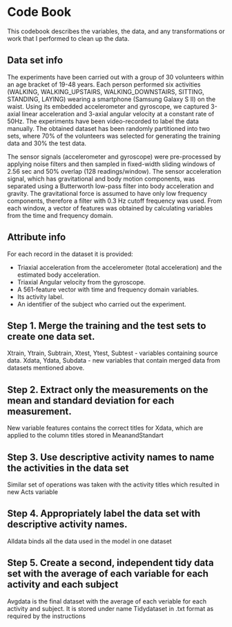 # Code Book
This codebook describes the variables, the data, and any transformations or work that I performed to clean up the data. 

## Data set info 
The experiments have been carried out with a group of 30 volunteers within an age bracket of 19-48 years. Each person performed six activities (WALKING, WALKING_UPSTAIRS, WALKING_DOWNSTAIRS, SITTING, STANDING, LAYING) wearing a smartphone (Samsung Galaxy S II) on the waist. Using its embedded accelerometer and gyroscope, we captured 3-axial linear acceleration and 3-axial angular velocity at a constant rate of 50Hz. The experiments have been video-recorded to label the data manually. The obtained dataset has been randomly partitioned into two sets, where 70% of the volunteers was selected for generating the training data and 30% the test data. 

The sensor signals (accelerometer and gyroscope) were pre-processed by applying noise filters and then sampled in fixed-width sliding windows of 2.56 sec and 50% overlap (128 readings/window). The sensor acceleration signal, which has gravitational and body motion components, was separated using a Butterworth low-pass filter into body acceleration and gravity. The gravitational force is assumed to have only low frequency components, therefore a filter with 0.3 Hz cutoff frequency was used. From each window, a vector of features was obtained by calculating variables from the time and frequency domain.

## Attribute info
For each record in the dataset it is provided: 
- Triaxial acceleration from the accelerometer (total acceleration) and the estimated body acceleration. 
- Triaxial Angular velocity from the gyroscope. 
- A 561-feature vector with time and frequency domain variables. 
- Its activity label. 
- An identifier of the subject who carried out the experiment.

## Step 1. Merge the training and the test sets to create one data set.
Xtrain, Ytrain, Subtrain, Xtest, Ytest, Subtest - variables containing source data.
Xdata, Ydata, Subdata - new variables that contain merged data from datasets mentioned above.
## Step 2. Extract only the measurements on the mean and standard deviation for each measurement.
New variable features contains the correct titles for Xdata, which are applied to the column titles stored in MeanandStandart 
## Step 3. Use descriptive activity names to name the activities in the data set
Similar set of operations was taken with the activity titles which resulted in new Acts variable
## Step 4. Appropriately label the data set with descriptive activity names.
Alldata binds all the data used in the model in one dataset
## Step 5. Create a second, independent tidy data set with the average of each variable for each activity and each subject
Avgdata is the final dataset with the average of each veriable for each activity and subject. It is stored under name Tidydataset in .txt format as required by the instructions
